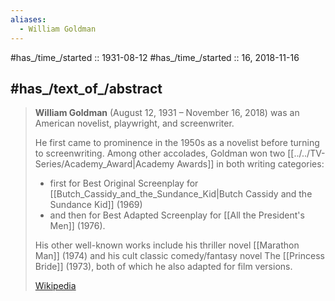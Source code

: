 ```yaml
---
aliases:
  - William Goldman
---
```


#has_/time_/started ::  1931-08-12 
#has_/time_/started ::  16, 2018-11-16 

## #has_/text_of_/abstract 

> **William Goldman** (August 12, 1931 – November 16, 2018) was an American novelist, playwright, and screenwriter. 
> 
> He first came to prominence in the 1950s as a novelist before turning to screenwriting. 
> Among other accolades, Goldman won two [[../../TV-Series/Academy_Award|Academy Awards]] in both writing categories: 
> - first for Best Original Screenplay for [[Butch_Cassidy_and_the_Sundance_Kid|Butch Cassidy and the Sundance Kid]] (1969) 
> - and then for Best Adapted Screenplay for [[All the President's Men]] (1976).
>
> His other well-known works include his thriller novel [[Marathon Man]] (1974) 
> and his cult classic comedy/fantasy novel The [[Princess Bride]] (1973), 
> both of which he also adapted for film versions.
>
> [Wikipedia](https://en.wikipedia.org/wiki/William%20Goldman) 

